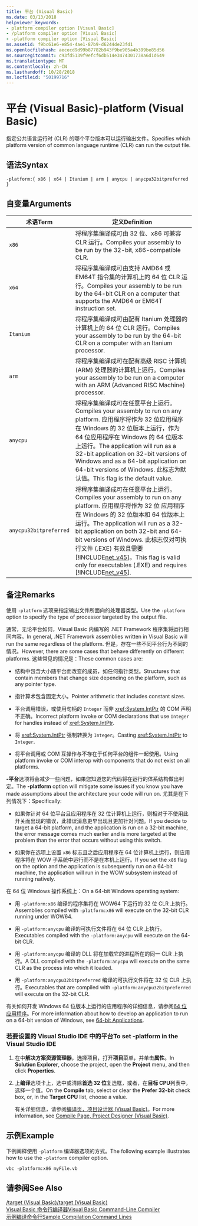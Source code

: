 ```yaml
---
title: 平台 (Visual Basic)
ms.date: 03/13/2018
helpviewer_keywords:
- platform compiler option [Visual Basic]
- /platform compiler option [Visual Basic]
- -platform compiler option [Visual Basic]
ms.assetid: f9bc61e6-e854-4ae1-87b9-d6244de23fd1
ms.openlocfilehash: aececd9d99b87782b943f9be905a4b399be85d56
ms.sourcegitcommit: c93fd5139f9efcf6db514e3474301738a6d1d649
ms.translationtype: MT
ms.contentlocale: zh-CN
ms.lasthandoff: 10/28/2018
ms.locfileid: "50199716"
---
```

# <a name="-platform-visual-basic"></a><span data-ttu-id="e5d43-102">平台 (Visual Basic)</span><span class="sxs-lookup"><span data-stu-id="e5d43-102">-platform (Visual Basic)</span></span>
<span data-ttu-id="e5d43-103">指定公共语言运行时 (CLR) 的哪个平台版本可以运行输出文件。</span><span class="sxs-lookup"><span data-stu-id="e5d43-103">Specifies which platform version of common language runtime (CLR) can run the output file.</span></span>  
  
## <a name="syntax"></a><span data-ttu-id="e5d43-104">语法</span><span class="sxs-lookup"><span data-stu-id="e5d43-104">Syntax</span></span>  
  
```  
-platform:{ x86 | x64 | Itanium | arm | anycpu | anycpu32bitpreferred }  
```  
  
## <a name="arguments"></a><span data-ttu-id="e5d43-105">自变量</span><span class="sxs-lookup"><span data-stu-id="e5d43-105">Arguments</span></span>  
  
|<span data-ttu-id="e5d43-106">术语</span><span class="sxs-lookup"><span data-stu-id="e5d43-106">Term</span></span>|<span data-ttu-id="e5d43-107">定义</span><span class="sxs-lookup"><span data-stu-id="e5d43-107">Definition</span></span>|  
|---|---|  
|`x86`|<span data-ttu-id="e5d43-108">将程序集编译成可由 32 位、x86 可兼容 CLR 运行。</span><span class="sxs-lookup"><span data-stu-id="e5d43-108">Compiles your assembly to be run by the 32-bit, x86-compatible CLR.</span></span>|  
|`x64`|<span data-ttu-id="e5d43-109">将程序集编译成可由支持 AMD64 或 EM64T 指令集的计算机上的 64 位 CLR 运行。</span><span class="sxs-lookup"><span data-stu-id="e5d43-109">Compiles your assembly to be run by the 64-bit CLR on a computer that supports the AMD64 or EM64T instruction set.</span></span>|  
|`Itanium`|<span data-ttu-id="e5d43-110">将程序集编译成可由配有 Itanium 处理器的计算机上的 64 位 CLR 运行。</span><span class="sxs-lookup"><span data-stu-id="e5d43-110">Compiles your assembly to be run by the 64-bit CLR on a computer with an Itanium processor.</span></span>|  
|`arm`|<span data-ttu-id="e5d43-111">将程序集编译成可在配有高级 RISC 计算机 (ARM) 处理器的计算机上运行。</span><span class="sxs-lookup"><span data-stu-id="e5d43-111">Compiles your assembly to be run on a computer with an ARM (Advanced RISC Machine) processor.</span></span>|  
|`anycpu`|<span data-ttu-id="e5d43-112">将程序集编译成可在任意平台上运行。</span><span class="sxs-lookup"><span data-stu-id="e5d43-112">Compiles your assembly to run on any platform.</span></span> <span data-ttu-id="e5d43-113">应用程序将作为 32 位应用程序在 Windows 的 32 位版本上运行，作为 64 位应用程序在 Windows 的 64 位版本上运行。</span><span class="sxs-lookup"><span data-stu-id="e5d43-113">The application will run as a 32-bit application on 32-bit versions of Windows and as a 64-bit application on 64-bit versions of Windows.</span></span> <span data-ttu-id="e5d43-114">此标志为默认值。</span><span class="sxs-lookup"><span data-stu-id="e5d43-114">This flag is the default value.</span></span>|  
|`anycpu32bitpreferred`|<span data-ttu-id="e5d43-115">将程序集编译成可在任意平台上运行。</span><span class="sxs-lookup"><span data-stu-id="e5d43-115">Compiles your assembly to run on any platform.</span></span> <span data-ttu-id="e5d43-116">应用程序将作为 32 位 应用程序在 Windows 的 32 位版本和 64 位版本上运行。</span><span class="sxs-lookup"><span data-stu-id="e5d43-116">The application will run as a 32-bit application on both 32-bit and 64-bit versions of Windows.</span></span> <span data-ttu-id="e5d43-117">此标志仅对可执行文件 (.EXE) 有效且需要 [!INCLUDE[net_v45](~/includes/net-v45-md.md)]。</span><span class="sxs-lookup"><span data-stu-id="e5d43-117">This flag is valid only for executables (.EXE) and requires [!INCLUDE[net_v45](~/includes/net-v45-md.md)].</span></span>|  
  
## <a name="remarks"></a><span data-ttu-id="e5d43-118">备注</span><span class="sxs-lookup"><span data-stu-id="e5d43-118">Remarks</span></span>  
 <span data-ttu-id="e5d43-119">使用 `-platform` 选项来指定输出文件所面向的处理器类型。</span><span class="sxs-lookup"><span data-stu-id="e5d43-119">Use the `-platform` option to specify the type of processor targeted by the output file.</span></span>  
  
 <span data-ttu-id="e5d43-120">通常，无论平台如何，Visual Basic 内编写的 .NET Framework 程序集将运行相同内容。</span><span class="sxs-lookup"><span data-stu-id="e5d43-120">In general, .NET Framework assemblies written in Visual Basic will run the same regardless of the platform.</span></span> <span data-ttu-id="e5d43-121">但是，存在一些不同平台行为不同的情况。</span><span class="sxs-lookup"><span data-stu-id="e5d43-121">However, there are some cases that behave differently on different platforms.</span></span> <span data-ttu-id="e5d43-122">这些常见的情况是：</span><span class="sxs-lookup"><span data-stu-id="e5d43-122">These common cases are:</span></span>  
  
-   <span data-ttu-id="e5d43-123">结构中包含大小随平台而改变的成员，如任何指针类型。</span><span class="sxs-lookup"><span data-stu-id="e5d43-123">Structures that contain members that change size depending on the platform, such as any pointer type.</span></span>  
  
-   <span data-ttu-id="e5d43-124">指针算术包含固定大小。</span><span class="sxs-lookup"><span data-stu-id="e5d43-124">Pointer arithmetic that includes constant sizes.</span></span>  
  
-   <span data-ttu-id="e5d43-125">平台调用错误，或使用句柄的 `Integer` 而非 <xref:System.IntPtr> 的 COM 声明不正确。</span><span class="sxs-lookup"><span data-stu-id="e5d43-125">Incorrect platform invoke or COM declarations that use `Integer` for handles instead of <xref:System.IntPtr>.</span></span>  
  
-   <span data-ttu-id="e5d43-126">将 <xref:System.IntPtr> 强制转换为 `Integer`。</span><span class="sxs-lookup"><span data-stu-id="e5d43-126">Casting <xref:System.IntPtr> to `Integer`.</span></span>  
  
-   <span data-ttu-id="e5d43-127">将平台调用或 COM 互操作与不存在于任何平台的组件一起使用。</span><span class="sxs-lookup"><span data-stu-id="e5d43-127">Using platform invoke or COM interop with components that do not exist on all platforms.</span></span>  
  
 <span data-ttu-id="e5d43-128">**-平台**选项将会减少一些问题，如果您知道您的代码将在运行的体系结构做出判定。</span><span class="sxs-lookup"><span data-stu-id="e5d43-128">The **-platform** option will mitigate some issues if you know you have made assumptions about the architecture your code will run on.</span></span> <span data-ttu-id="e5d43-129">尤其是在下列情况下：</span><span class="sxs-lookup"><span data-stu-id="e5d43-129">Specifically:</span></span>  
  
-   <span data-ttu-id="e5d43-130">如果你针对 64 位平台且应用程序在 32 位计算机上运行，则相对于不使用此开关而出现的错误，此错误消息更早出现且更加针对问题。</span><span class="sxs-lookup"><span data-stu-id="e5d43-130">If you decide to target a 64-bit platform, and the application is run on a 32-bit machine, the error message comes much earlier and is more targeted at the problem than the error that occurs without using this switch.</span></span>  
  
-   <span data-ttu-id="e5d43-131">如果你在选项上设置 `x86` 标志且之后应用程序在 64 位计算机上运行，则应用程序将在 WOW 子系统中运行而不是在本机上运行。</span><span class="sxs-lookup"><span data-stu-id="e5d43-131">If you set the `x86` flag on the option and the application is subsequently run on a 64-bit machine, the application will run in the WOW subsystem instead of running natively.</span></span>  
  
 <span data-ttu-id="e5d43-132">在 64 位 Windows 操作系统上：</span><span class="sxs-lookup"><span data-stu-id="e5d43-132">On a 64-bit Windows operating system:</span></span>  
  
-   <span data-ttu-id="e5d43-133">用 `-platform:x86` 编译的程序集将在 WOW64 下运行的 32 位 CLR 上执行。</span><span class="sxs-lookup"><span data-stu-id="e5d43-133">Assemblies compiled with `-platform:x86` will execute on the 32-bit CLR running under WOW64.</span></span>  
  
-   <span data-ttu-id="e5d43-134">用 `-platform:anycpu` 编译的可执行文件将在 64 位 CLR 上执行。</span><span class="sxs-lookup"><span data-stu-id="e5d43-134">Executables compiled with the `-platform:anycpu` will execute on the 64-bit CLR.</span></span>  
  
-   <span data-ttu-id="e5d43-135">用 `-platform:anycpu` 编译的 DLL 将在加载它的进程所在的同一 CLR 上执行。</span><span class="sxs-lookup"><span data-stu-id="e5d43-135">A DLL compiled with the `-platform:anycpu` will execute on the same CLR as the process into which it loaded.</span></span>  
  
-   <span data-ttu-id="e5d43-136">用 `-platform:anycpu32bitpreferred` 编译的可执行文件将在 32 位 CLR 上执行。</span><span class="sxs-lookup"><span data-stu-id="e5d43-136">Executables that are compiled with `-platform:anycpu32bitpreferred` will execute on the 32-bit CLR.</span></span>  
  
 <span data-ttu-id="e5d43-137">有关如何开发 Windows 64 位版本上运行的应用程序的详细信息，请参阅[64 位应用程序](../../../framework/64-bit-apps.md)。</span><span class="sxs-lookup"><span data-stu-id="e5d43-137">For more information about how to develop an application to run on a 64-bit version of Windows, see [64-bit Applications](../../../framework/64-bit-apps.md).</span></span>  
  
### <a name="to-set--platform-in-the-visual-studio-ide"></a><span data-ttu-id="e5d43-138">若要设置的 Visual Studio IDE 中的平台</span><span class="sxs-lookup"><span data-stu-id="e5d43-138">To set -platform in the Visual Studio IDE</span></span>  
  
1.  <span data-ttu-id="e5d43-139">在中**解决方案资源管理器**，选择项目，打开**项目**菜单，并单击**属性**。</span><span class="sxs-lookup"><span data-stu-id="e5d43-139">In **Solution Explorer**, choose the project, open the **Project** menu, and then click **Properties**.</span></span>  
  
2.  <span data-ttu-id="e5d43-140">上**编译**选项卡上，选中或清除**首选 32 位**复选框，或者，在**目标 CPU**列表中，选择一个值。</span><span class="sxs-lookup"><span data-stu-id="e5d43-140">On the **Compile** tab, select or clear the **Prefer 32-bit** check box, or, in the **Target CPU** list, choose a value.</span></span>  
  
     <span data-ttu-id="e5d43-141">有关详细信息，请参阅[编译页，项目设计器 (Visual Basic)](/visualstudio/ide/reference/compile-page-project-designer-visual-basic)。</span><span class="sxs-lookup"><span data-stu-id="e5d43-141">For more information, see [Compile Page, Project Designer (Visual Basic)](/visualstudio/ide/reference/compile-page-project-designer-visual-basic).</span></span>  
  
## <a name="example"></a><span data-ttu-id="e5d43-142">示例</span><span class="sxs-lookup"><span data-stu-id="e5d43-142">Example</span></span>  
 <span data-ttu-id="e5d43-143">下例阐释使用 `-platform` 编译器选项的方式。</span><span class="sxs-lookup"><span data-stu-id="e5d43-143">The following example illustrates how to use the `-platform` compiler option.</span></span>  
  
```console
vbc -platform:x86 myFile.vb  
```  
  
## <a name="see-also"></a><span data-ttu-id="e5d43-144">请参阅</span><span class="sxs-lookup"><span data-stu-id="e5d43-144">See Also</span></span>  
 [<span data-ttu-id="e5d43-145">/target (Visual Basic)</span><span class="sxs-lookup"><span data-stu-id="e5d43-145">/target (Visual Basic)</span></span>](target.md)  
 [<span data-ttu-id="e5d43-146">Visual Basic 命令行编译器</span><span class="sxs-lookup"><span data-stu-id="e5d43-146">Visual Basic Command-Line Compiler</span></span>](index.md)  
 [<span data-ttu-id="e5d43-147">示例编译命令行</span><span class="sxs-lookup"><span data-stu-id="e5d43-147">Sample Compilation Command Lines</span></span>](sample-compilation-command-lines.md)
